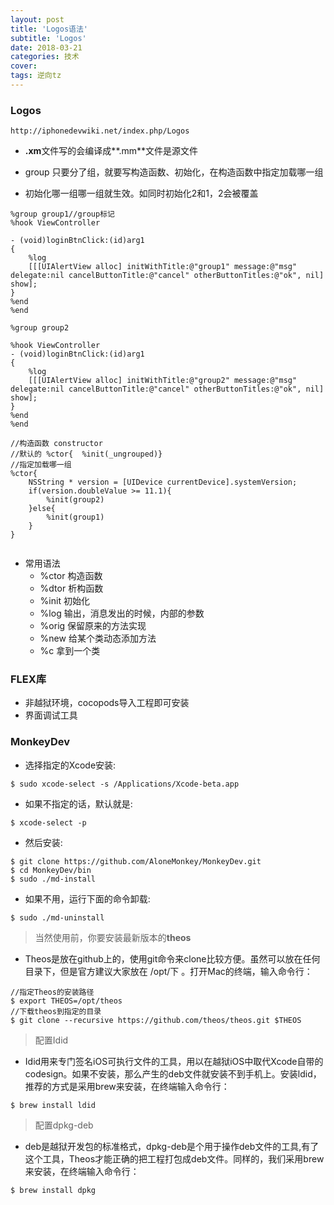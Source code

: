 ```yaml
---
layout: post
title: 'Logos语法'
subtitle: 'Logos'
date: 2018-03-21
categories: 技术
cover: 
tags: 逆向tz
---
```


### Logos

<pre><code class="language-objectivec">http://iphonedevwiki.net/index.php/Logos
</code></pre>

* **.xm**文件写的会编译成**.mm**文件是源文件

* group 只要分了组，就要写构造函数、初始化，在构造函数中指定加载哪一组
* 初始化哪一组哪一组就生效。如同时初始化2和1，2会被覆盖

<pre><code class="language-objectivec">%group group1//group标记
%hook ViewController

- (void)loginBtnClick:(id)arg1
{
    %log
    [[[UIAlertView alloc] initWithTitle:@"group1" message:@"msg" delegate:nil cancelButtonTitle:@"cancel" otherButtonTitles:@"ok", nil] show];
}
%end
%end

%group group2

%hook ViewController
- (void)loginBtnClick:(id)arg1
{
    %log
    [[[UIAlertView alloc] initWithTitle:@"group2" message:@"msg" delegate:nil cancelButtonTitle:@"cancel" otherButtonTitles:@"ok", nil] show];
}
%end
%end

//构造函数 constructor
//默认的 %ctor{  %init(_ungrouped)}
//指定加载哪一组
%ctor{
    NSString * version = [UIDevice currentDevice].systemVersion;
    if(version.doubleValue >= 11.1){
        %init(group2)
    }else{
        %init(group1)
    }
}

</code></pre>


* 常用语法
    * %ctor 构造函数
    * %dtor 析构函数
    * %init 初始化
    * %log 输出，消息发出的时候，内部的参数
    * %orig 保留原来的方法实现
    * %new 给某个类动态添加方法
    * %c 拿到一个类


### FLEX库

* 非越狱环境，cocopods导入工程即可安装
* 界面调试工具


### MonkeyDev

* 选择指定的Xcode安装:

<pre><code class="language-objectivec">$ sudo xcode-select -s /Applications/Xcode-beta.app
</code></pre>

* 如果不指定的话，默认就是:

<pre><code class="language-objectivec">$ xcode-select -p
</code></pre>

* 然后安装:

<pre><code class="language-objectivec">$ git clone https://github.com/AloneMonkey/MonkeyDev.git
$ cd MonkeyDev/bin
$ sudo ./md-install
</code></pre>

* 如果不用，运行下面的命令卸载:

<pre><code class="language-objectivec">$ sudo ./md-uninstall
</code></pre>

>当然使用前，你要安装最新版本的**theos**

* Theos是放在github上的，使用git命令来clone比较方便。虽然可以放在任何目录下，但是官方建议大家放在 /opt/下 。打开Mac的终端，输入命令行：

<pre><code class="language-objectivec">//指定Theos的安装路径
$ export THEOS=/opt/theos
//下载theos到指定的目录
$ git clone --recursive https://github.com/theos/theos.git $THEOS 
</code></pre>

>配置Idid

* Idid用来专门签名iOS可执行文件的工具，用以在越狱iOS中取代Xcode自带的codesign。如果不安装，那么产生的deb文件就安装不到手机上。安装ldid，推荐的方式是采用brew来安装，在终端输入命令行：

<pre><code class="language-objectivec">$ brew install ldid
</code></pre>

>配置dpkg-deb

* deb是越狱开发包的标准格式，dpkg-deb是个用于操作deb文件的工具,有了这个工具，Theos才能正确的把工程打包成deb文件。同样的，我们采用brew来安装，在终端输入命令行：

<pre><code class="language-objectivec">$ brew install dpkg
</code></pre>


